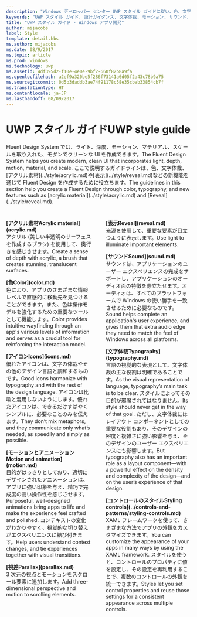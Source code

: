 ```yaml
---
description: "Windows デベロッパー センター UWP スタイル ガイドに従い、色、文字体裁、モーションを使って UWP アプリの特徴を定義する方法について説明します。"
keywords: "UWP スタイル ガイド, 設計ガイダンス, 文字体裁, モーション, サウンド, モーション, アプリ開発"
title: "UWP スタイル ガイド - Windows アプリ開発"
author: mijacobs
label: Style
template: detail.hbs
ms.author: mijacobs
ms.date: 08/9/2017
ms.topic: article
ms.prod: windows
ms.technology: uwp
ms.assetid: 4df395d2-f10e-4e0e-9bf2-660f82b8a9fa
ms.openlocfilehash: a2ef9a320be5f286f73141a6d05f2a43c78b9a75
ms.sourcegitcommit: 0d5b3daddb3ae74f91178c58e35cbab33854cb7f
ms.translationtype: HT
ms.contentlocale: ja-JP
ms.lasthandoff: 08/09/2017
---
```

# <a name="uwp-style-guide"></a><span data-ttu-id="512d8-104">UWP スタイル ガイド</span><span class="sxs-lookup"><span data-stu-id="512d8-104">UWP style guide</span></span>

<link rel="stylesheet" href="https://az835927.vo.msecnd.net/sites/uwp/Resources/css/custom.css"> 

<p><span data-ttu-id="512d8-105">Fluent Design System では、ライト、深度、モーション、マテリアル、スケールを取り入れた、モダンでクリーンな UI を作成できます。</span><span class="sxs-lookup"><span data-stu-id="512d8-105">The Fluent Design System helps you create modern, clean UI that incorporates light, depth, motion, material, and scale.</span></span> <span data-ttu-id="512d8-106">ここで説明するガイドラインは、色、文字体裁、[アクリル素材](../style/acrylic.md)や[表示](../style/reveal.md)などの新機能を通じて Fluent Design を作成するために役立ちます。</span><span class="sxs-lookup"><span data-stu-id="512d8-106">The guidelines in this section help you create a Fluent Design through color, typography, and new features such as [acrylic material](../style/acrylic.md) and [Reveal](../style/reveal.md).</span></span> 
</p>


<div style="column-count: 2; column-gap: 40px; margin-top: 40px;">

<div style="-webkit-column-break-inside: avoid; page-break-inside: avoid; break-inside: avoid;">
   <p style="margin-top: 0px; padding-top: 0px;"><b>[<span data-ttu-id="512d8-107">アクリル素材</span><span class="sxs-lookup"><span data-stu-id="512d8-107">Acrylic material</span></span>](acrylic.md)</b><br/>
<span data-ttu-id="512d8-108">アクリル (美しい半透明のサーフェスを作成するブラシ) を使用して、奥行きを感じさせます。</span><span class="sxs-lookup"><span data-stu-id="512d8-108">Create a sense of depth with acrylic, a brush that creates stunning, translucent surfaces.</span></span></p>
</div>

<div style="-webkit-column-break-inside: avoid; page-break-inside: avoid; break-inside: avoid;">
   <p><b>[<span data-ttu-id="512d8-109">色</span><span class="sxs-lookup"><span data-stu-id="512d8-109">Color</span></span>](color.md)</b><br/>
<span data-ttu-id="512d8-110">色により、アプリのさまざまな情報レベルで直感的に移動先を見つけることができます。また、色は操作モデルを強化するための重要なツールとして機能します。</span><span class="sxs-lookup"><span data-stu-id="512d8-110">Color provides intuitive wayfinding through an app's various levels of information and serves as a crucial tool for reinforcing the interaction model.</span></span></p>
</div>
<div style="-webkit-column-break-inside: avoid; page-break-inside: avoid; break-inside: avoid;">
   <p><b>[<span data-ttu-id="512d8-111">アイコン</span><span class="sxs-lookup"><span data-stu-id="512d8-111">Icons</span></span>](icons.md)</b><br/>
<span data-ttu-id="512d8-112">優れたアイコンは、文字の体裁やその他のデザイン言語と調和するものです。</span><span class="sxs-lookup"><span data-stu-id="512d8-112">Good icons harmonize with typography and with the rest of the design language.</span></span> <span data-ttu-id="512d8-113">アイコンは比喩と混用しないようにします。優れたアイコンは、できるだけすばやくシンプルに、必要なことのみを伝えます。</span><span class="sxs-lookup"><span data-stu-id="512d8-113">They don’t mix metaphors, and they communicate only what’s needed, as speedily and simply as possible.</span></span></p>

</div>
  <div style="-webkit-column-break-inside: avoid; page-break-inside: avoid; break-inside: avoid;">
   <p><b>[<span data-ttu-id="512d8-114">モーションとアニメーション</span><span class="sxs-lookup"><span data-stu-id="512d8-114">Motion and animation</span></span>](motion.md)</b><br/>
<span data-ttu-id="512d8-115">目的がはっきりとしており、適切にデザインされたアニメーションは、アプリに強い印象を与え、精巧で完成度の高い操作性を感じさせます。</span><span class="sxs-lookup"><span data-stu-id="512d8-115">Purposeful, well-designed animations bring apps to life and make the experience feel crafted and polished.</span></span> <span data-ttu-id="512d8-116">コンテキストの変化がわかりやすく、視覚的な切り替えがエクスペリエンスに結び付きます。</span><span class="sxs-lookup"><span data-stu-id="512d8-116">Help users understand context changes, and tie experiences together with visual transitions.</span></span></p>
  </div>
  
  <div style="-webkit-column-break-inside: avoid; page-break-inside: avoid; break-inside: avoid;">
   <p><b>[<span data-ttu-id="512d8-117">視差</span><span class="sxs-lookup"><span data-stu-id="512d8-117">Parallax</span></span>](parallax.md)</b><br/>
<span data-ttu-id="512d8-118">3 次元の視点とモーションをスクロール要素に追加します。</span><span class="sxs-lookup"><span data-stu-id="512d8-118">Add three-dimensional perspective and motion to scrolling elements.</span></span> </p>
  </div>  
  
  <div style="-webkit-column-break-inside: avoid; page-break-inside: avoid; break-inside: avoid;">
   <p><b>[<span data-ttu-id="512d8-119">表示</span><span class="sxs-lookup"><span data-stu-id="512d8-119">Reveal</span></span>](reveal.md)</b><br/>
<span data-ttu-id="512d8-120">光源を使用して、重要な要素が目立つように表示します。</span><span class="sxs-lookup"><span data-stu-id="512d8-120">Use light to illuminate important elements.</span></span> </p>
  </div>    
  
 <div style="-webkit-column-break-inside: avoid; page-break-inside: avoid; break-inside: avoid;">
   <p><b>[<span data-ttu-id="512d8-121">サウンド</span><span class="sxs-lookup"><span data-stu-id="512d8-121">Sound</span></span>](sound.md)</b><br/>
<span data-ttu-id="512d8-122">サウンドは、アプリケーションのユーザー エクスペリエンスの完成をサポートし、アプリケーションのオーディオ面の特徴を際立たせます。オーディオは、すべてのプラットフォームで Windows の使い勝手を一致させるために必要なものです。</span><span class="sxs-lookup"><span data-stu-id="512d8-122">Sound helps complete an application's user experience, and gives them that extra audio edge they need to match the feel of Windows across all platforms.</span></span></p>
  </div>

  <div style="-webkit-column-break-inside: avoid; page-break-inside: avoid; break-inside: avoid;">
   <p><b>[<span data-ttu-id="512d8-123">文字体裁</span><span class="sxs-lookup"><span data-stu-id="512d8-123">Typography</span></span>](typography.md)</b><br/>
<span data-ttu-id="512d8-124">言語の視覚的な表現として、文字体裁の主な役割は明確であることです。</span><span class="sxs-lookup"><span data-stu-id="512d8-124">As the visual representation of language, typography’s main task is to be clear.</span></span> <span data-ttu-id="512d8-125">スタイルによってその目的が邪魔されてはなりません。</span><span class="sxs-lookup"><span data-stu-id="512d8-125">Its style should never get in the way of that goal.</span></span> <span data-ttu-id="512d8-126">ただし、文字体裁にはレイアウト コンポーネントとしての重要な役割もあり、そのデザインの密度と複雑さに強い影響を与え、そのデザインのユーザー エクスペリエンスにも影響します。</span><span class="sxs-lookup"><span data-stu-id="512d8-126">But typography also has an important role as a layout component—with a powerful effect on the density and complexity of the design—and on the user’s experience of that design.</span></span></p>
  </div>  
  
  <div style="-webkit-column-break-inside: avoid; page-break-inside: avoid; break-inside: avoid;">
   <p><b>[<span data-ttu-id="512d8-127">コントロールのスタイル</span><span class="sxs-lookup"><span data-stu-id="512d8-127">Styling controls</span></span>](../controls-and-patterns/styling-controls.md)</b><br/>
<span data-ttu-id="512d8-128">XAML フレームワークを使って、さまざまな方法でアプリの外観をカスタマイズできます。</span><span class="sxs-lookup"><span data-stu-id="512d8-128">You can customize the appearance of your apps in many ways by using the XAML framework.</span></span> <span data-ttu-id="512d8-129">スタイルを使うと、コントロールのプロパティに値を設定し、その設定を再利用することで、複数のコントロールの外観を統一できます。</span><span class="sxs-lookup"><span data-stu-id="512d8-129">Styles let you set control properties and reuse those settings for a consistent appearance across multiple controls.</span></span></p>
  </div>  
  

</div>




